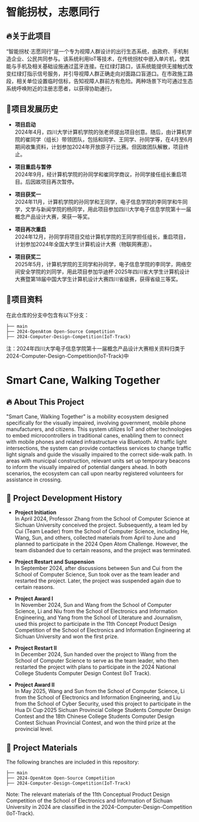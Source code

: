 # 智能拐杖，志愿同行
## 🔥关于此项目
“智能拐杖·志愿同行”是一个专为视障人群设计的出行生态系统，由政府、手机制造企业、公民共同参与。该系统利用IoT等技术，在传统拐杖中嵌入单片机，使其能与手机及相关基础设施通过蓝牙连接。在红绿灯路口，该系统能提供无接触式改变红绿灯指示信号服务，并引导视障人群正确走向对面路口盲道口。在市政施工路段，相关单位设置临时信标，告知视障人群前方有危险。两种场景下均可通过生态系统呼唤附近的注册志愿者，以获得协助通行。
## 🚀项目发展历史
- **项目启动**  
  2024年4月，四川大学计算机学院的张老师提出项目创意。随后，由计算机学院的崔同学（组长）带领团队，包括和同学、王同学、孙同学等，在4月至6月期间收集资料，计划参加2024年开放原子行比赛。但因故团队解散，项目终止。

- **项目重启与暂停**  
  2024年9月，经计算机学院的孙同学和崔同学商议，孙同学接任组长重启项目。后因故项目再次暂停。

- **项目获奖一**  
  2024年11月，计算机学院的孙同学和王同学，电子信息学院的李同学和牛同学，文学与新闻学院的杨同学，用此项目参加四川大学电子信息学院第十一届概念产品设计大赛，荣获一等奖。

- **项目再次重启**  
  2024年12月，孙同学将项目交给计算机学院的王同学担任组长，重启项目，计划参加2024年全国大学生计算机设计大赛（物联网赛道）。

- **项目获奖二**  
  2025年5月，计算机学院的王同学和孙同学，电子信息学院的李同学，网络空间安全学院的刘同学，用此项目参加华迪杯·2025年四川省大学生计算机设计大赛暨第18届中国大学生计算机设计大赛四川省级赛，获得省级三等奖。

## 📝项目资料
在此仓库的分支中包含有以下分支：
```
├── main
├── 2024-OpenAtom Open-Source Competition
├── 2024-Computer-Design-Competition(IoT-Track)
```
注：2024年四川大学电子信息学院第十一届概念产品设计大赛相关资料归类于2024-Computer-Design-Competition(IoT-Track)中
# Smart Cane, Walking Together
## 🔥 About This Project
"Smart Cane, Walking Together" is a mobility ecosystem designed specifically for the visually impaired, involving government, mobile phone manufacturers, and citizens. This system utilizes IoT and other technologies to embed microcontrollers in traditional canes, enabling them to connect with mobile phones and related infrastructure via Bluetooth. At traffic light intersections, the system can provide contactless services to change traffic light signals and guide the visually impaired to the correct side-walk path. In areas with municipal construction, relevant units set up temporary beacons to inform the visually impaired of potential dangers ahead. In both scenarios, the ecosystem can call upon nearby registered volunteers for assistance in crossing.

## 🚀 Project Development History
- **Project Initiation**  
  In April 2024, Professor Zhang from the School of Computer Science at Sichuan University conceived the project. Subsequently, a team led by Cui (Team Leader) from the School of Computer Science, including He, Wang, Sun, and others, collected materials from April to June and planned to participate in the 2024 Open Atom Challenge. However, the team disbanded due to certain reasons, and the project was terminated.

- **Project Restart and Suspension**  
  In September 2024, after discussions between Sun and Cui from the School of Computer Science, Sun took over as the team leader and restarted the project. Later, the project was suspended again due to certain reasons.

- **Project Award I**  
  In November 2024, Sun and Wang from the School of Computer Science, Li and Niu from the School of Electronics and Information Engineering, and Yang from the School of Literature and Journalism, used this project to participate in the 11th Concept Product Design Competition of the School of Electronics and Information Engineering at Sichuan University and won the first prize.

- **Project Restart II**  
  In December 2024, Sun handed over the project to Wang from the School of Computer Science to serve as the team leader, who then restarted the project with plans to participate in the 2024 National College Students Computer Design Contest (IoT Track).

- **Project Award II**  
  In May 2025, Wang and Sun from the School of Computer Science, Li from the School of Electronics and Information Engineering, and Liu from the School of Cyber Security, used this project to participate in the Hua Di Cup·2025 Sichuan Provincial College Students Computer Design Contest and the 18th Chinese College Students Computer Design Contest Sichuan Provincial Contest, and won the third prize at the provincial level.
  
## 📝 Project Materials
The following branches are included in this repository:
```
├── main
├── 2024-OpenAtom Open-Source Competition
├── 2024-Computer-Design-Competition(IoT-Track)
```
Note: The relevant materials of the 11th Conceptual Product Design Competition of the School of Electronics and Information of Sichuan University in 2024 are classified in the 2024-Computer-Design-Competition (IoT-Track).
